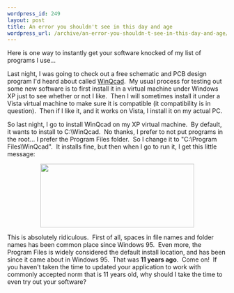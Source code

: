 ```yaml
--- 
wordpress_id: 249
layout: post
title: An error you shouldn't see in this day and age
wordpress_url: /archive/an-error-you-shouldn-t-see-in-this-day-and-age/
---
```


<p>Here is one way to instantly get your software knocked of my list of programs I use...</p> <p>Last night, I was going to check out a free schematic and PCB design program I'd heard about called <a href="http://www.winqcad.com/">WinQcad</a>.&nbsp; My usual process for testing out some new software is to first install it in a virtual machine under Windows XP just to see whether or not I like.&nbsp; Then I will&nbsp;sometimes install it under a Vista virtual machine to make sure it is compatible (it compatibility is in question).&nbsp; Then if I like it, and it works on Vista, I install it on my actual PC.</p> <p>So last night, I go to install WinQcad on my XP virtual machine.&nbsp; By default, it wants to install to C:\WinQcad.&nbsp; No thanks, I prefer to not put programs in the root... I prefer the Program Files folder.&nbsp; So I change it to "C:\Program Files\WinQcad".&nbsp; It installs fine, but then when I go to run it, I get this little message:</p> <p align="center"><img style="border-right:0px;border-top:0px;border-left:0px;border-bottom:0px;" height="146" src="http://qgyen.net/blogs/blog/WindowsLiveWriter/Anerroryoushouldntseeinthisdayandage_B467/blank_character%5B4%5D.png" width="353" border="0"> </p> <p>This is absolutely ridiculous.&nbsp; First of all, spaces in file names and folder names has been common place since Windows 95.&nbsp; Even more, the Program Files is widely considered the default install location, and has been since it came about in Windows 95.&nbsp; That was <strong>11 years ago</strong>.&nbsp; Come on!&nbsp; If you haven't taken the time to updated your application to work with commonly accepted norm that is 11 years old, why should I take the time to even try out your software?</p>
         
